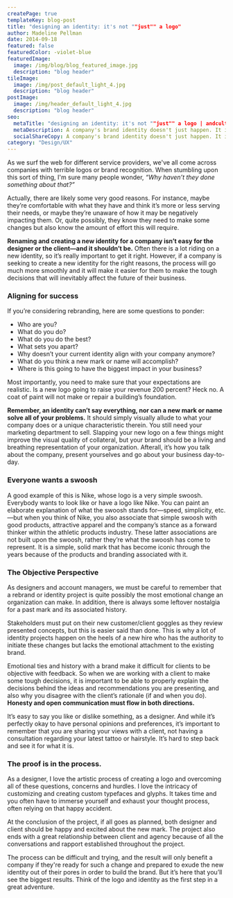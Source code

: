 ```yaml
---
createPage: true
templateKey: blog-post
title: "designing an identity: it's not ""just"" a logo"
author: Madeline Pellman
date: 2014-09-18
featured: false
featuredColor: -violet-blue
featuredImage:
  image: /img/blog/blog_featured_image.jpg
  description: "blog header"
tileImage:
  image: /img/post_default_light_4.jpg
  description: "blog header"
postImage:
  image: /img/header_default_light_4.jpg
  description: "blog header"
seo:
  metaTitle: "designing an identity: it's not ""just"" a logo | andculture"
  metaDescription: A company's brand identity doesn't just happen. It is a complex and intense process that demands both designer and client commit to open communication.
  socialShareCopy: A company's brand identity doesn't just happen. It is a complex and intense process that demands both designer and client commit to open communication.
category: "Design/UX"
---
```

As we surf the web for different service providers, we've all come across companies with terrible logos or brand recognition. When stumbling upon this sort of thing, I'm sure many people wonder, *“Why haven’t they done something about that?”*

Actually, there are likely some very good reasons. For instance, maybe they’re comfortable with what they have and think it’s more or less serving their needs, or maybe they’re unaware of how it may be negatively impacting them. Or, quite possibly, they know they need to make some changes but also know the amount of effort this will require.

**Renaming and creating a new identity for a company isn’t easy for the designer or the client—and it shouldn’t be.** Often there is a lot riding on a new identity, so it’s really important to get it right. However, if a company is seeking to create a new identity for the right reasons, the process will go much more smoothly and it will make it easier for them to make the tough decisions that will inevitably affect the future of their business.

### Aligning for success
If you’re considering rebranding, here are some questions to ponder:

* Who are you?
* What do you do?
* What do you do the best?
* What sets you apart?
* Why doesn’t your current identity align with your company anymore?
* What do you think a new mark or name will accomplish?
* Where is this going to have the biggest impact in your business?

Most importantly, you need to make sure that your expectations are realistic. Is a new logo going to raise your revenue 200 percent? Heck no. A coat of paint will not make or repair a building’s foundation.

**Remember, an identity can’t say everything, nor can a new mark or name solve all of your problems.** It should simply visually allude to what your company does or a unique characteristic therein. You still need your marketing department to sell. Slapping your new logo on a few things might improve the visual quality of collateral, but your brand should be a living and breathing representation of your organization. Afterall, it’s how you talk about the company, present yourselves and go about your business day-to-day.

### Everyone wants a swoosh
A good example of this is Nike, whose logo is a very simple swoosh. Everybody wants to look like or have a logo like Nike. You can paint an elaborate explanation of what the swoosh stands for—speed, simplicity, etc.—but when you think of Nike, you also associate that simple swoosh with good products, attractive apparel and the company’s stance as a forward thinker within the athletic products industry. These latter associations are not built upon the swoosh, rather they’re what the swoosh has come to represent. It is a simple, solid mark that has become iconic through the years because of the products and branding associated with it.

### The Objective Perspective
As designers and account managers, we must be careful to remember that a rebrand or identity project is quite possibly the most emotional change an organization can make. In addition, there is always some leftover nostalgia for a past mark and its associated history.

Stakeholders must put on their new customer/client goggles as they review presented concepts, but this is easier said than done. This is why a lot of identity projects happen on the heels of a new hire who has the authority to initiate these changes but lacks the emotional attachment to the existing brand.

Emotional ties and history with a brand make it difficult for clients to be objective with feedback. So when we are working with a client to make some tough decisions, it is important to be able to properly explain the decisions behind the ideas and recommendations you are presenting, and also why you disagree with the client’s rationale (if and when you do). **Honesty and open communication must flow in both directions.**

It’s easy to say you like or dislike something, as a designer. And while it’s perfectly okay to have personal opinions and preferences, it’s important to remember that you are sharing your views with a client, not having a consultation regarding your latest tattoo or hairstyle. It’s hard to step back and see it for what it is.

### The proof is in the process.
As a designer, I love the artistic process of creating a logo and overcoming all of these questions, concerns and hurdles. I love the intricacy of customizing and creating custom typefaces and glyphs. It takes time and you often have to immerse yourself and exhaust your thought process, often relying on that happy accident.

At the conclusion of the project, if all goes as planned, both designer and client should be happy and excited about the new mark. The project also ends with a great relationship between client and agency because of all the conversations and rapport established throughout the project.

The process can be difficult and trying, and the result will only benefit a company if they're ready for such a change and prepared to exude the new identity out of their pores in order to build the brand. But it’s here that you’ll see the biggest results. Think of the logo and identity as the first step in a great adventure.